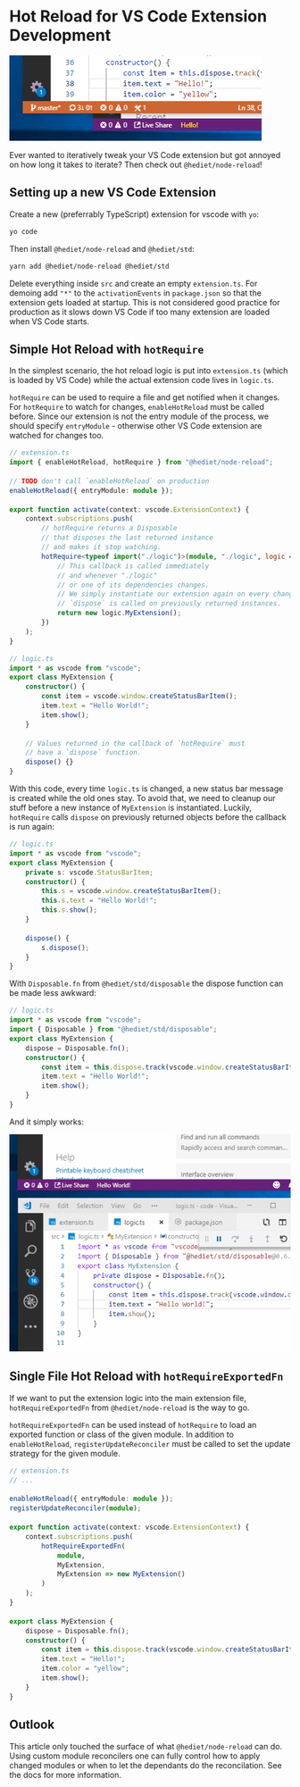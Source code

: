 # Hot Reload for VS Code Extension Development

![demo](./small.gif)

Ever wanted to iteratively tweak your VS Code extension but got annoyed
on how long it takes to iterate? Then check out `@hediet/node-reload`!

## Setting up a new VS Code Extension

Create a new (preferrably TypeScript) extension for vscode with `yo`:

```sh
yo code
```

Then install `@hediet/node-reload` and `@hediet/std`:

```sh
yarn add @hediet/node-reload @hediet/std
```

Delete everything inside `src` and create an empty `extension.ts`.
For demoing add `"*"` to the `activationEvents` in `package.json` so that the extension gets loaded at startup. This is not considered good practice for production as it slows down VS Code if too many extension are loaded when VS Code starts.

## Simple Hot Reload with `hotRequire`

In the simplest scenario, the hot reload logic is put into `extension.ts` (which is loaded by VS Code)
while the actual extension code lives in `logic.ts`.

`hotRequire` can be used to require a file and get notified when it changes.
For `hotRequire` to watch for changes, `enableHotReload` must be called before.
Since our extension is not the entry module of the process,
we should specify `entryModule` - otherwise other VS Code extension are watched for changes too.

```ts
// extension.ts
import { enableHotReload, hotRequire } from "@hediet/node-reload";

// TODO don't call `enableHotReload` on production
enableHotReload({ entryModule: module });

export function activate(context: vscode.ExtensionContext) {
    context.subscriptions.push(
        // hotRequire returns a Disposable
        // that disposes the last returned instance
        // and makes it stop watching.
        hotRequire<typeof import("./logic")>(module, "./logic", logic => {
            // This callback is called immediately
            // and whenever "./logic"
            // or one of its dependencies changes.
            // We simply instantiate our extension again on every change.
            // `dispose` is called on previously returned instances.
            return new logic.MyExtension();
        })
    );
}
```

```ts
// logic.ts
import * as vscode from "vscode";
export class MyExtension {
    constructor() {
        const item = vscode.window.createStatusBarItem();
        item.text = "Hello World!";
        item.show();
    }

    // Values returned in the callback of `hotRequire` must
    // have a `dispose` function.
    dispose() {}
}
```

With this code, every time `logic.ts` is changed, a new status bar message is created while the old ones stay.
To avoid that, we need to cleanup our stuff before a new instance of `MyExtension` is instantiated.
Luckily, `hotRequire` calls `dispose` on previously returned objects before the callback is run again:

```ts
// logic.ts
import * as vscode from "vscode";
export class MyExtension {
    private s: vscode.StatusBarItem;
    constructor() {
        this.s = vscode.window.createStatusBarItem();
        this.s.text = "Hello World!";
        this.s.show();
    }

    dispose() {
        s.dispose();
    }
}
```

With `Disposable.fn` from `@hediet/std/disposable` the dispose function can be made less awkward:

```ts
// logic.ts
import * as vscode from "vscode";
import { Disposable } from "@hediet/std/disposable";
export class MyExtension {
    dispose = Disposable.fn();
    constructor() {
        const item = this.dispose.track(vscode.window.createStatusBarItem());
        item.text = "Hello World!";
        item.show();
    }
}
```

And it simply works:

![demo](./large.gif)

## Single File Hot Reload with `hotRequireExportedFn`

If we want to put the extension logic into the main extension file,
`hotRequireExportedFn` from `@hediet/node-reload` is the way to go.

`hotRequireExportedFn` can be used instead of `hotRequire` to load an exported function or class of the given module.
In addition to `enableHotReload`, `registerUpdateReconciler` must be called to set the update strategy for the given module.

```ts
// extension.ts
// ...

enableHotReload({ entryModule: module });
registerUpdateReconciler(module);

export function activate(context: vscode.ExtensionContext) {
    context.subscriptions.push(
        hotRequireExportedFn(
            module,
            MyExtension,
            MyExtension => new MyExtension()
        )
    );
}

export class MyExtension {
    dispose = Disposable.fn();
    constructor() {
        const item = this.dispose.track(vscode.window.createStatusBarItem());
        item.text = "Hello!";
        item.color = "yellow";
        item.show();
    }
}
```

## Outlook

This article only touched the surface of what `@hediet/node-reload` can do.
Using custom module reconcilers one can fully control how to apply changed modules
or when to let the dependants do the reconcilation.
See the docs for more information.

